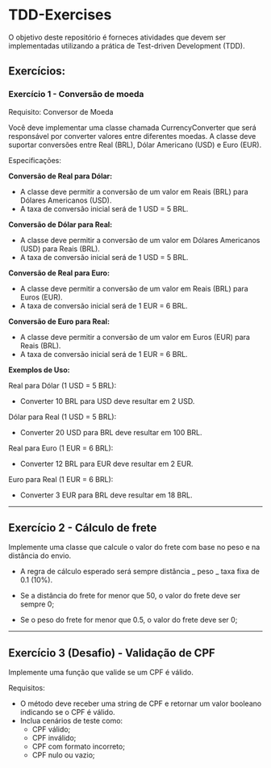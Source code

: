 # TDD-Exercises

O objetivo deste repositório é forneces atividades que devem ser implementadas utilizando a prática de Test-driven Development (TDD).

## Exercícios:

### Exercício 1 - Conversão de moeda

Requisito: Conversor de Moeda

Você deve implementar uma classe chamada CurrencyConverter que será responsável por converter valores entre diferentes moedas. A classe deve suportar conversões entre Real (BRL), Dólar Americano (USD) e Euro (EUR).

Especificações:

**Conversão de Real para Dólar:**
<br/>

- A classe deve permitir a conversão de um valor em Reais (BRL) para Dólares Americanos (USD).<br/>
- A taxa de conversão inicial será de 1 USD = 5 BRL.

**Conversão de Dólar para Real:**

- A classe deve permitir a conversão de um valor em Dólares Americanos (USD) para Reais (BRL).
- A taxa de conversão inicial será de 1 USD = 5 BRL.

**Conversão de Real para Euro:**

- A classe deve permitir a conversão de um valor em Reais (BRL) para Euros (EUR).
- A taxa de conversão inicial será de 1 EUR = 6 BRL.

**Conversão de Euro para Real:**

- A classe deve permitir a conversão de um valor em Euros (EUR) para Reais (BRL).
- A taxa de conversão inicial será de 1 EUR = 6 BRL.

**Exemplos de Uso:**

Real para Dólar (1 USD = 5 BRL):

- Converter 10 BRL para USD deve resultar em 2 USD.

Dólar para Real (1 USD = 5 BRL):

- Converter 20 USD para BRL deve resultar em 100 BRL.

Real para Euro (1 EUR = 6 BRL):

- Converter 12 BRL para EUR deve resultar em 2 EUR.

Euro para Real (1 EUR = 6 BRL):

- Converter 3 EUR para BRL deve resultar em 18 BRL.

---

## Exercício 2 - Cálculo de frete

Implemente uma classe que calcule o valor do frete com base no peso e na distância do envio.

- A regra de cálculo esperado será sempre distância _ peso _ taxa fixa de 0.1 (10%).

- Se a distância do frete for menor que 50, o valor do frete deve ser sempre 0;

- Se o peso do frete for menor que 0.5, o valor do frete deve ser 0;

---

## Exercício 3 (Desafio) - Validação de CPF

Implemente uma função que valide se um CPF é válido.

Requisitos:

- O método deve receber uma string de CPF e retornar um valor booleano indicando se o CPF é válido.
- Inclua cenários de teste como:
  - CPF válido;
  - CPF inválido;
  - CPF com formato incorreto;
  - CPF nulo ou vazio;
